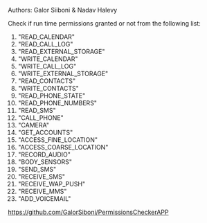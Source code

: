 Authors: Galor Siiboni & Nadav Halevy

Check if run time permissions granted or not from the following list:

1. "READ_CALENDAR"
2. "READ_CALL_LOG"
3. "READ_EXTERNAL_STORAGE"
4. "WRITE_CALENDAR"
5. "WRITE_CALL_LOG"
6. "WRITE_EXTERNAL_STORAGE"
7. "READ_CONTACTS"
8. "WRITE_CONTACTS"
9. "READ_PHONE_STATE"
10. "READ_PHONE_NUMBERS"
11. "READ_SMS"
12. "CALL_PHONE"
13. "CAMERA"
14. "GET_ACCOUNTS"
15. "ACCESS_FINE_LOCATION"
16. "ACCESS_COARSE_LOCATION"
17. "RECORD_AUDIO"
18. "BODY_SENSORS"
19. "SEND_SMS"
20. "RECEIVE_SMS"
21. "RECEIVE_WAP_PUSH"
22. "RECEIVE_MMS"
23. "ADD_VOICEMAIL"

https://github.com/GalorSiboni/PermissionsCheckerAPP
